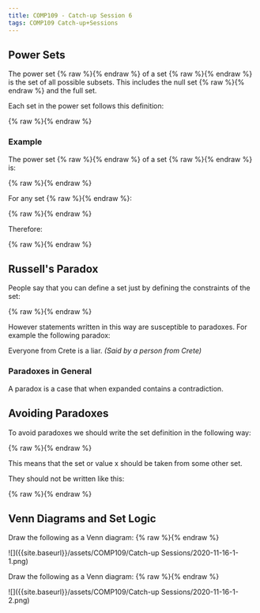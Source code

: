 ```yaml
---
title: COMP109 - Catch-up Session 6
tags: COMP109 Catch-up+Sessions
---
```

## Power Sets
The power set {% raw %}<![CDATA[\(\text{Pow}\{A\}\)]]>{% endraw %} of a set {% raw %}<![CDATA[\(A\)]]>{% endraw %} is the set of all possible subsets. This includes the null set {% raw %}<![CDATA[\(\emptyset\)]]>{% endraw %} and the full set.

Each set in the power set follows this definition:

{% raw %}<![CDATA[\[\{x\vert x\subseteq A\}\]]]>{% endraw %}

### Example
The power set {% raw %}<![CDATA[\(\text{Pow}\{A\}\)]]>{% endraw %} of a set {% raw %}<![CDATA[\(A=\{1,2\}\)]]>{% endraw %} is:

{% raw %}<![CDATA[\[\{\emptyset,\{1\},\{2\},\{1,2\}\}\]]]>{% endraw %}

For any set {% raw %}<![CDATA[\(A\)]]>{% endraw %}:

{% raw %}<![CDATA[\[\vert \text{Pow(A)}\vert =2^{\vert A\vert }\]]]>{% endraw %}

Therefore: 

{% raw %}<![CDATA[\[\{x\vert x\in\text{Pow}(A)\}=\{\emptyset,\ldots\}\]]]>{% endraw %}

## Russell's Paradox
People say that you can define a set just by defining the constraints of the set:

{% raw %}<![CDATA[\[\{x\in\mathbb{R}\vert x<4,x\geq-1\}\]]]>{% endraw %}

However statements written in this way are susceptible to paradoxes. For example the following paradox:

Everyone from Crete is a liar. <cite>(Said by a person from Crete)</cite>

### Paradoxes in General
A paradox is a case that when expanded contains a contradiction.

## Avoiding Paradoxes
To avoid paradoxes we should write the set definition in the following way:

{% raw %}<![CDATA[\[\{x\in\ldots\vert \ldots\}\]]]>{% endraw %}

This means that the set or value x should be taken from some other set.

They should not be written like this:

{% raw %}<![CDATA[\[\{x\ldots\vert \ldots\}\]]]>{% endraw %}

## Venn Diagrams and Set Logic

Draw the following as a Venn diagram: {% raw %}<![CDATA[\(A\cap (B\cup C)\)]]>{% endraw %}

![]({{site.baseurl}}/assets/COMP109/Catch-up Sessions/2020-11-16-1-1.png)

Draw the following as a Venn diagram: {% raw %}<![CDATA[\((A\cap B)\cup(A\cap C)\)]]>{% endraw %}

![]({{site.baseurl}}/assets/COMP109/Catch-up Sessions/2020-11-16-1-2.png)
